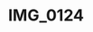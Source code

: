 ---
title: IMG_0124
layout: image
categories: [valokuvat]
box-image: valokuvat/IMG_0124-kuutio.jpg
image: valokuvat/IMG_0124.jpg
hide_title_on_box: true
---
